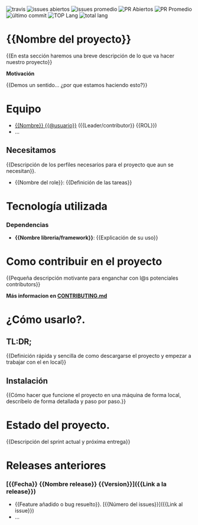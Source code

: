 ![travis](https://img.shields.io/travis/{{USER}}/{{REPO}}.svg)
![issues abiertos](https://img.shields.io/github/issues/{{USER}}/{{REPO}}.svg)
![issues promedio](https://img.shields.io/issuestats/i/github/{{USER}}/{{REPO}}.svg)
![PR Abiertos](https://img.shields.io/github/issues-pr/{{USER}}/{{REPO}}.svg)
![PR Promedio](https://img.shields.io/issuestats/p/github/{{USER}}/{{REPO}}.svg)
![último commit](https://img.shields.io/github/last-commit/{{USER}}/{{REPO}}/{{RAMA}}.svg)
![TOP Lang](https://img.shields.io/github/languages/top/{{USER}}/{{REPO}}.svg)
![total lang](https://img.shields.io/github/languages/count/{{USER}}/{{REPO}}.svg)

# {{Nombre del proyecto}}

{{En esta sección haremos una breve descripción de lo que va hacer nuestro proyecto}}

**Motivación**

{{Demos un sentido... ¿por que estamos haciendo esto?}}

# Equipo

 - [{{Nombre}} {{@usuario}}](ghitub.com/integrante1) ({{Leader/contributor}} {{ROL}})
 - ...

## Necesitamos

{{Descripción de los perfiles necesarios para el proyecto que aun se necesitan}}.

 - {{Nombre del role}}: {{Definición de las tareas}}

# Tecnología utilizada

### Dependencias
- **{{Nombre libreria/framework}}**: {{Explicación de su uso}}

# Como contribuir en el proyecto
{{Pequeña descripción motivante para enganchar con l@s potenciales contributors}}

**Más informacion en [CONTRIBUTING.md](CONTRIBUTING.md)**

# ¿Cómo usarlo?.

## TL:DR;

{{Definición rápida y sencilla de como descargarse el proyecto y empezar a trabajar con el en local}}

## Instalación

{{Cómo hacer que funcione el proyecto en una máquina de forma local, descríbelo de forma detallada y paso por paso.}}


# Estado del proyecto.

{{Descripción del sprint actual y próxima entrega}}


# Releases anteriores

### [{{Fecha}} {{Nombre release}} {{Version}}]({{Link a la release}})
- {{Feature añadido o bug resuelto}}. [{{Número del issues}}]({{Link al issue}})
- ...

